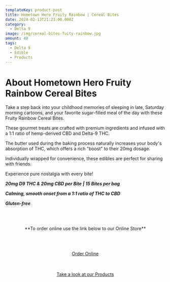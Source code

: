 ```yaml
---
templateKey: product-post
title: Hometown Hero Fruity Rainbow | Cereal Bites
date: 2024-02-13T21:23:00.000Z
category:
  - Delta 9
image: /img/cereal-bites-fuity-rainbow.jpg
amount: 40
tags:
  - Delta 9
  - Edible
  - Products
---
```

# **About Hometown Hero Fruity Rainbow Cereal Bites**

Take a step back into your childhood memories of sleeping in late, Saturday morning cartoons, and your favorite sugar-filled meal of the day with these Fruity Rainbow Cereal Bites.

These gourmet treats are crafted with premium ingredients and infused with a 1:1 ratio of hemp-derived CBD and Delta-9 THC.

The butter used during the baking process naturally increases your body's absorption of THC, which offers a rich "boost" to their 20mg dosage.

Individually wrapped for convenience, these edibles are perfect for sharing with friends.

Experience pure nostalgia with every bite!

***20mg D9 THC & 20mg CBD per Bite | 15 Bites per bag***

***Calming, smooth onset from a 1:1 ratio of THC to CBD***

***Gluten-free***

<br><br>

<Center>

\*\*To order online use the link below to our Online Store\*\*

<br><br>

<Center><a class="link-view-more-products" target="_blank" href="https://capitalcbd.shop/product/hometown-hero-d9-fruity-rainbow-cereal-bites/">Order Online</a></

<br><br><br>

<Center><a class="link-view-more-products" target="_blank" href="https://capitalamericanshaman.com/products">Take a look at our Products</a></Center>

<br><br>